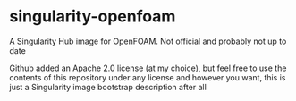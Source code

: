 # singularity-openfoam

A Singularity Hub image for OpenFOAM. Not official and probably not up to date

Github added an Apache 2.0 license (at my choice), but feel free to use the contents of this repository under any license and however you want, this is just a Singularity image bootstrap description after all
